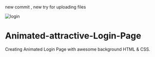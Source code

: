 new commit , new try for uploading files

![login](https://github.com/codeaashu/Animated-attractive-Login-Page/assets/130897584/77914cda-281a-4a3f-8231-dd2f339f5e01)
# Animated-attractive-Login-Page
Creating Animated Login Page with awesome background HTML &amp; CSS.
